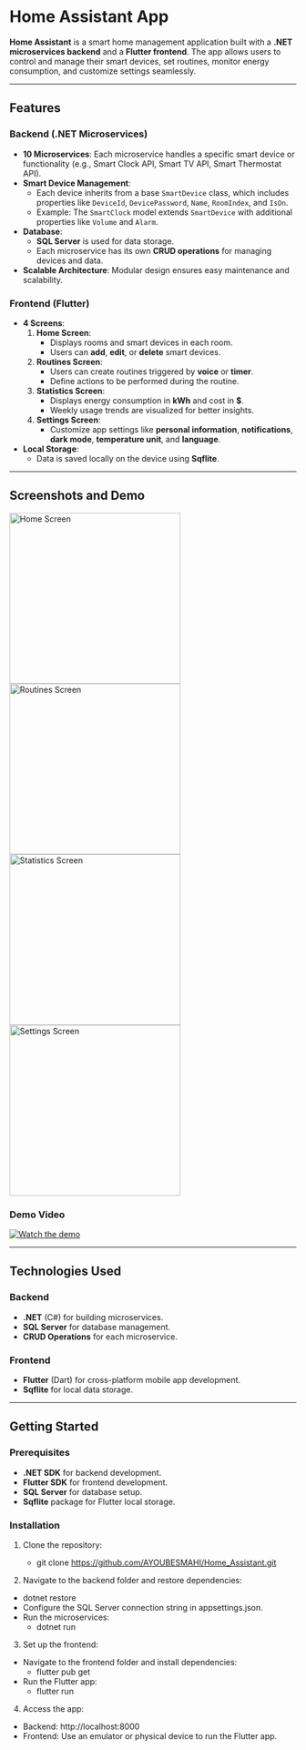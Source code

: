 # Home Assistant App

**Home Assistant** is a smart home management application built with a **.NET microservices backend** and a **Flutter frontend**. The app allows users to control and manage their smart devices, set routines, monitor energy consumption, and customize settings seamlessly.

---

## Features

### Backend (.NET Microservices)
- **10 Microservices**: Each microservice handles a specific smart device or functionality (e.g., Smart Clock API, Smart TV API, Smart Thermostat API).
- **Smart Device Management**: 
  - Each device inherits from a base `SmartDevice` class, which includes properties like `DeviceId`, `DevicePassword`, `Name`, `RoomIndex`, and `IsOn`.
  - Example: The `SmartClock` model extends `SmartDevice` with additional properties like `Volume` and `Alarm`.
- **Database**: 
  - **SQL Server** is used for data storage.
  - Each microservice has its own **CRUD operations** for managing devices and data.
- **Scalable Architecture**: Modular design ensures easy maintenance and scalability.

### Frontend (Flutter)
- **4 Screens**:
  1. **Home Screen**:
     - Displays rooms and smart devices in each room.
     - Users can **add**, **edit**, or **delete** smart devices.
  2. **Routines Screen**:
     - Users can create routines triggered by **voice** or **timer**.
     - Define actions to be performed during the routine.
  3. **Statistics Screen**:
     - Displays energy consumption in **kWh** and cost in **$**.
     - Weekly usage trends are visualized for better insights.
  4. **Settings Screen**:
     - Customize app settings like **personal information**, **notifications**, **dark mode**, **temperature unit**, and **language**.
- **Local Storage**: 
  - Data is saved locally on the device using **Sqflite**.

---

## Screenshots and Demo

<div style="display: flex; flex-wrap: wrap;">
  <img src="Flutter/Demo/Screenshot_1.png" alt="Home Screen" width="300" style="margin-right: 20px;">
  <img src="Flutter/Demo/Screenshot_2.png" alt="Routines Screen" width="300" style="margin-right: 20px;">
  <img src="Flutter/Demo/Screenshot_3.png" alt="Statistics Screen" width="300" style="margin-right: 20px;">
  <img src="Flutter/Demo/Screenshot_4.png" alt="Settings Screen" width="300" style="margin-right: 20px;">
</div>

### Demo Video
[![Watch the demo](Flutter/Demo/video-thumbnail.jpg)](Flutter/Demo/Demo.mp4)

---

## Technologies Used

### Backend
- **.NET** (C#) for building microservices.
- **SQL Server** for database management.
- **CRUD Operations** for each microservice.

### Frontend
- **Flutter** (Dart) for cross-platform mobile app development.
- **Sqflite** for local data storage.

---

## Getting Started

### Prerequisites
- **.NET SDK** for backend development.
- **Flutter SDK** for frontend development.
- **SQL Server** for database setup.
- **Sqflite** package for Flutter local storage.

### Installation
1. Clone the repository:
   - git clone https://github.com/AYOUBESMAHI/Home_Assistant.git
   
2. Navigate to the backend folder and restore dependencies:
  - dotnet restore
  - Configure the SQL Server connection string in appsettings.json.
 - Run the microservices:
    - dotnet run

3. Set up the frontend:
 - Navigate to the frontend folder and install dependencies:
     - flutter pub get
 - Run the Flutter app:
     - flutter run
   
4. Access the app:
 - Backend: http://localhost:8000
 - Frontend: Use an emulator or physical device to run the Flutter app.
